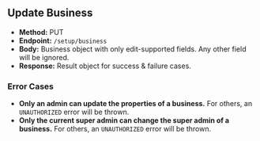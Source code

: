 
## Update Business
- **Method:** PUT  
- **Endpoint:** `/setup/business`  
- **Body:** Business object with only edit-supported fields. Any other field will be ignored.  
- **Response:** Result object for success & failure cases.

### Error Cases
- **Only an admin can update the properties of a business.** For others, an `UNAUTHORIZED` error will be thrown.
- **Only the current super admin can change the super admin of a business.** For others, an `UNAUTHORIZED` error will be thrown.